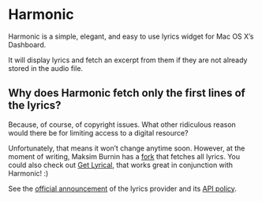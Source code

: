 Harmonic
========

Harmonic is a simple, elegant, and easy to use lyrics widget for Mac OS X’s Dashboard.

It will display lyrics and fetch an excerpt from them if they are not already stored in the audio file.

Why does Harmonic fetch only the first lines of the lyrics?
-----------------------------------------------------------

Because, of course, of copyright issues. What other ridiculous reason would there be for limiting access to a digital resource?

Unfortunately, that means it won’t change anytime soon.
However, at the moment of writing, Maksim Burnin has a [fork](https://github.com/MaksimBurnin/harmonic) that fetches all lyrics.
You could also check out [Get Lyrical](http://shullian.com/get_lyrical.php), that works great in conjunction with Harmonic!  :)

See the [official announcement](http://groups.google.com/group/lyricwiki-api/browse_thread/thread/733ccd919d654040) of the lyrics provider and its [API policy](http://lyrics.wikia.com/LyricWiki:API).

